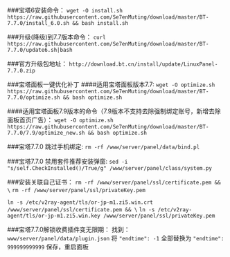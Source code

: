
###宝塔6安装命令：
`wget -O install.sh https://raw.githubusercontent.com/Se7enMuting/download/master/BT-7.7.0/install_6.0.sh && bash install.sh`

###升级(降级)到7.7版本命令：
`curl https://raw.githubusercontent.com/Se7enMuting/download/master/BT-7.7.0/update6.sh|bash`

###官方升级包地址：
`http://download.bt.cn/install/update/LinuxPanel-7.7.0.zip`

###宝塔面板一键优化补丁
####适用宝塔面板版本7.7:
`wget -O optimize.sh https://raw.githubusercontent.com/Se7enMuting/download/master/BT-7.7.0/optimize.sh && bash optimize.sh`

####适用宝塔面板7.9版本的命令（7.9版本不支持去除强制绑定账号，新增去除面板首页广告）：
`wget -O optimize.sh https://raw.githubusercontent.com/Se7enMuting/download/master/BT-7.7.0/7.9/optimize_new.sh && bash optimize.sh`

###宝塔7.7.0 跳过手机绑定:
`rm -rf /www/server/panel/data/bind.pl`

###宝塔7.7.0 禁用套件推荐安装弹窗:
`sed -i "s/self.CheckInstalled()/True/g" /www/server/panel/class/system.py`

###安装关联自己证书：
`rm -rf /www/server/panel/ssl/certificate.pem && \`
`rm -rf /www/server/panel/ssl/privateKey.pem`

`ln -s /etc/v2ray-agent/tls/or-jp-m1.zi5.win.crt /www/server/panel/ssl/certificate.pem && \`
`ln -s /etc/v2ray-agent/tls/or-jp-m1.zi5.win.key /www/server/panel/ssl/privateKey.pem`

###宝塔7.7.0解锁收费插件变无限期：
找到：
`www/server/panel/data/plugin.json`
将
`"endtime": -1`
全部替换为
`"endtime": 999999999999`
保存，重启面板
